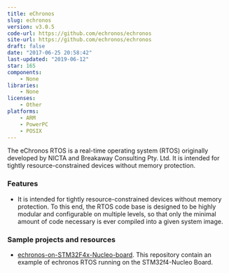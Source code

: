 ```yaml
---
title: eChronos
slug: echronos
version: v3.0.5
code-url: https://github.com/echronos/echronos
site-url: https://github.com/echronos/echronos
draft: false
date: "2017-06-25 20:58:42"
last-updated: "2019-06-12"
star: 165
components:
    - None
libraries:
    - None
licenses:
    - Other
platforms:
    - ARM
    - PowerPC
    - POSIX
---
```

The eChronos RTOS is a real-time operating system (RTOS) originally developed by NICTA and Breakaway Consulting Pty. Ltd. It is intended for tightly resource-constrained devices without memory protection.

<!--more-->

### Features

- It is intended for tightly resource-constrained devices without memory protection. To this end, the RTOS code base is designed to be highly modular and configurable on multiple levels, so that only the minimal amount of code necessary is ever compiled into a given system image.

### Sample projects and resources
<!--github-projects-->
- [echronos-on-STM32F4x-Nucleo-board](https://github.com/Daparrag/echronos-on-STM32F4x-Nucleo-board). This repository contain an example of echronos RTOS running on the STM32f4-Nucleo Board.
